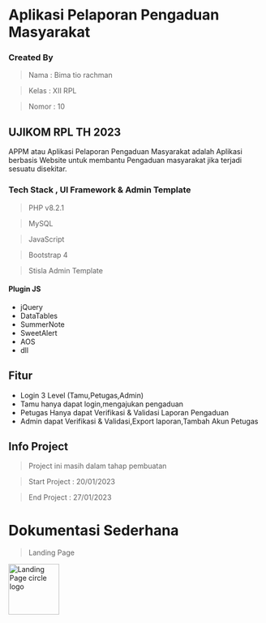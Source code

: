 # Aplikasi Pelaporan Pengaduan Masyarakat

  ### Created By
  > Nama : Bima tio rachman


  > Kelas : XII RPL


  > Nomor : 10



## UJIKOM RPL TH 2023

APPM atau Aplikasi Pelaporan Pengaduan Masyarakat adalah Aplikasi berbasis Website untuk membantu Pengaduan masyarakat jika terjadi sesuatu disekitar.

### Tech Stack , UI Framework & Admin Template

> PHP v8.2.1

> MySQL

> JavaScript

> Bootstrap 4

> Stisla Admin Template

#### Plugin JS

- jQuery
- DataTables
- SummerNote
- SweetAlert
- AOS
- dll

## Fitur

- Login 3 Level (Tamu,Petugas,Admin)
- Tamu hanya dapat login,mengajukan pengaduan
- Petugas Hanya dapat Verifikasi & Validasi Laporan Pengaduan
- Admin dapat Verifikasi & Validasi,Export laporan,Tambah Akun Petugas

## Info Project

> Project ini masih dalam tahap pembuatan

> Start Project : 20/01/2023

> End Project : 27/01/2023

# Dokumentasi Sederhana
> Landing Page
<img src="/assets/dokumentasi/landing.php" alt="Landing Page circle logo" style="height: 100px; width:100px;"/>
